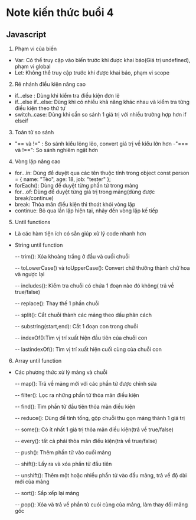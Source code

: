 # Note kiến thức buổi 4 
## Javascript 
1. Phạm vi của biến 
- Var: Có thể truy cập vào biến trước khi được khai báo(Giá trị undefined), phạm vi global 
- Let: Không thể truy cập trước khi được khai báo, phạm vi scope
2. Rẽ nhánh điều kiện nâng cao 
- if...else : Dùng khi kiểm tra điều kiện đơn lẻ 
- if...else if...else: Dùng khi có nhiều khả năng khác nhau và kiểm tra từng điều kiện theo thứ tự 
- switch..case: Dùng khi  cần so sánh 1 giá trị với nhiều trường hợp hơn if elseif 
3. Toán tử so sánh 
- "== và !=" : So sánh kiểu lỏng lẻo, convert giá trị về kiểu lớn hơn 
-"=== và !==": So sánh nghiêm ngặt hơn
4. Vòng lặp nâng cao 
- for...in: Dùng để duyệt qua các tên thuộc tính trong object
const person = { name: "Tèo", age: 18, job: "tester" };
- forEach(): Dùng để duyệt từng phần tử trong mảng 
- for...of: Dùng để duyệt từng giá trị trong mảng(dùng được break/continue)
- break: Thỏa mãn điều kiện thì thoát khỏi vòng lặp
- continue: Bỏ qua lần lặp hiện tại, nhảy đến vòng lặp kế tiếp 
5. Until functions
- Là các hàm tiện ích có sẵn giúp xử lý code nhanh hơn
- String until function
    
    -- trim(): Xóa khoảng trắng ở đầu và cuối chuỗi
    
    -- toLowerCase() và toUpperCase(): Convert chữ thường thành chữ hoa và ngược lại 

    -- includes(): Kiểm tra chuỗi có chứa 1 đoạn nào đó không( trả về true/false)

    -- replace(): Thay thế 1 phần chuỗi 

    -- split(): Cắt chuỗi thành các mảng theo dấu phân cách

    -- substring(start,end): Cắt 1 đoạn con trong chuỗi 

    -- indexOf():Tìm vị trí xuất hiện đầu tiên của chuỗi con 
    
    -- lastindexOf(): Tìm vị trí xuất hiện cuối cùng của chuỗi con 

6. Array until function
- Các phương thức xử lý mảng và chuỗi 

    -- map(): Trả về mảng mới với các phần tử được chỉnh sửa 

    -- filter(): Lọc ra những phần tử thỏa mãn điều kiện

    -- find(): Tìm phần tử đầu tiên thỏa mãn điều kiện 

    -- reduce(): Dùng để tính tổng, gộp chuỗi thu gọn mảng thành 1 giá trị 

    -- some(): Có ít nhất 1 giá trị thỏa mãn điều kiện(trả về true/false)

    -- every(): tất cả phải thỏa mãn điều kiện(trả về true/false)

    -- push(): Thêm phần tử vào cuối mảng 

    -- shift(): Lấy ra và xóa phần tử đầu tiên
    
    -- unshift(): Thêm một hoặc nhiều phần tử vào đầu mảng, trả về độ dài mới của mảng 

    -- sort(): Sắp xếp lại mảng

    -- pop(): Xóa và trả về phần tử cuói cùng của mảng, làm thay đổi mảng gốc 
